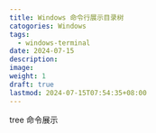 ```yaml
---
title: Windows 命令行展示目录树
catogories: Windows
tags:
  - windows-terminal
date: 2024-07-15
description: 
image: 
weight: 1
draft: true
lastmod: 2024-07-15T07:54:35+08:00
---
```

tree 命令展示


